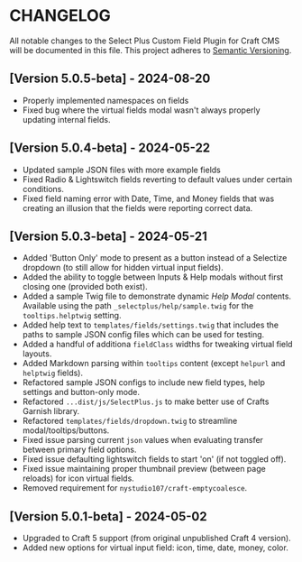 # CHANGELOG

All notable changes to the Select Plus Custom Field Plugin for Craft CMS will be
documented in this file. This project adheres to [Semantic Versioning](http://semver.org/).

## [Version 5.0.5-beta] - 2024-08-20

- Properly implemented namespaces on fields
- Fixed bug where the virtual fields modal wasn't always properly updating internal fields.

## [Version 5.0.4-beta] - 2024-05-22

- Updated sample JSON files with more example fields
- Fixed Radio & Lightswitch fields reverting to default values under certain conditions.
- Fixed field naming error with Date, Time, and Money fields that was creating an illusion that the fields were reporting correct data.


## [Version 5.0.3-beta] - 2024-05-21

- Added 'Button Only' mode to present as a button instead of a Selectize dropdown (to still allow for hidden virtual input fields).
- Added the ability to toggle between Inputs & Help modals without first closing one (provided both exist).
- Added a sample Twig file to demonstrate dynamic *Help Modal* contents. Available using the path `_selectplus/help/sample.twig` for the `tooltips.helptwig` setting.
- Added help text to `templates/fields/settings.twig` that includes the paths to sample JSON config files which can be used for testing.
- Added a handful of additiona `fieldClass` widths for tweaking virtual field layouts.
- Added Markdown parsing within `tooltips` content (except `helpurl` and `helptwig` fields).
- Refactored sample JSON configs to include new field types, help settings and button-only mode.
- Refactored `...dist/js/SelectPlus.js` to make better use of Crafts Garnish library.
- Refactored `templates/fields/dropdown.twig` to streamline modal/tooltips/buttons.
- Fixed issue parsing current `json` values when evaluating transfer between primary field options.
- Fixed issue defaulting lightswitch fields to start 'on' (if not toggled off).
- Fixed issue maintaining proper thumbnail preview (between page reloads) for icon virtual fields.
- Removed requirement for `nystudio107/craft-emptycoalesce`.


## [Version 5.0.1-beta] - 2024-05-02

- Upgraded to Craft 5 support (from original unpublished Craft 4 version).
- Added new options for virtual input field: icon, time, date, money, color.